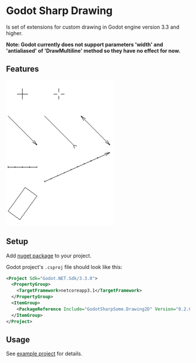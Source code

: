 # Godot Sharp Drawing
Is set of extensions for custom drawing in Godot engine version 3.3 and higher.  

**Note: Godot currently does not support parameters 'width' and 'antialiased' of 'DrawMultiline' method so they have no effect for now.**

## Features  
![features image](./doc/images/features2D_1.png "Features")  

## Setup
Add [nuget package](https://www.nuget.org/packages/GodotSharpSome.Drawing2D)
to your project.

Godot project's `.csproj` file should look like this:

```xml
<Project Sdk="Godot.NET.Sdk/3.3.0">
  <PropertyGroup>
    <TargetFramework>netcoreapp3.1</TargetFramework>
  </PropertyGroup>
  <ItemGroup>
    <PackageReference Include="GodotSharpSome.Drawing2D" Version="0.2.0" />
  </ItemGroup>
</Project>
```

## Usage
See [example project](./src/usage/) for details.